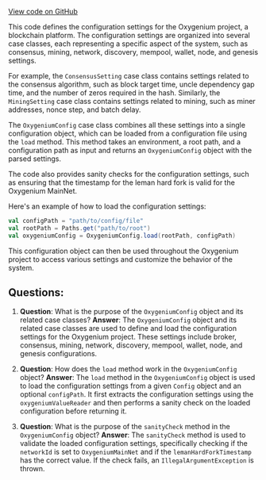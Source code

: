 [View code on GitHub](https://github.com/oxygenium/oxygenium/flow/src/main/scala/org/oxygenium/flow/setting/OxygeniumConfig.scala)

This code defines the configuration settings for the Oxygenium project, a blockchain platform. The configuration settings are organized into several case classes, each representing a specific aspect of the system, such as consensus, mining, network, discovery, mempool, wallet, node, and genesis settings.

For example, the `ConsensusSetting` case class contains settings related to the consensus algorithm, such as block target time, uncle dependency gap time, and the number of zeros required in the hash. Similarly, the `MiningSetting` case class contains settings related to mining, such as miner addresses, nonce step, and batch delay.

The `OxygeniumConfig` case class combines all these settings into a single configuration object, which can be loaded from a configuration file using the `load` method. This method takes an environment, a root path, and a configuration path as input and returns an `OxygeniumConfig` object with the parsed settings.

The code also provides sanity checks for the configuration settings, such as ensuring that the timestamp for the leman hard fork is valid for the Oxygenium MainNet.

Here's an example of how to load the configuration settings:

```scala
val configPath = "path/to/config/file"
val rootPath = Paths.get("path/to/root")
val oxygeniumConfig = OxygeniumConfig.load(rootPath, configPath)
```

This configuration object can then be used throughout the Oxygenium project to access various settings and customize the behavior of the system.
## Questions: 
 1. **Question**: What is the purpose of the `OxygeniumConfig` object and its related case classes?
   **Answer**: The `OxygeniumConfig` object and its related case classes are used to define and load the configuration settings for the Oxygenium project. These settings include broker, consensus, mining, network, discovery, mempool, wallet, node, and genesis configurations.

2. **Question**: How does the `load` method work in the `OxygeniumConfig` object?
   **Answer**: The `load` method in the `OxygeniumConfig` object is used to load the configuration settings from a given `Config` object and an optional `configPath`. It first extracts the configuration settings using the `oxygeniumValueReader` and then performs a sanity check on the loaded configuration before returning it.

3. **Question**: What is the purpose of the `sanityCheck` method in the `OxygeniumConfig` object?
   **Answer**: The `sanityCheck` method is used to validate the loaded configuration settings, specifically checking if the `networkId` is set to `OxygeniumMainNet` and if the `lemanHardForkTimestamp` has the correct value. If the check fails, an `IllegalArgumentException` is thrown.
